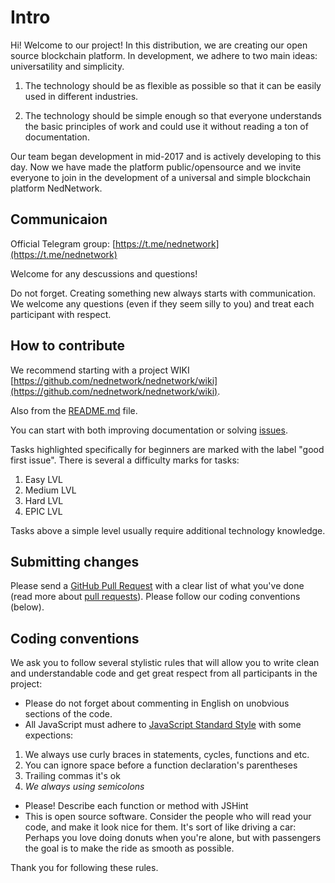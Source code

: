 # Intro

Hi! Welcome to our project! In this distribution, we are creating our open source blockchain platform. In development, we adhere to two main ideas: universatility and simplicity. 

1. The technology should be as flexible as possible so that it can be easily used in different industries.

2. The technology should be simple enough so that everyone understands the basic principles of work and could use it without reading a ton of documentation.

Our team began development in mid-2017 and is actively developing to this day. Now we have made the platform public/opensource and we invite everyone to join in the development of a universal and simple blockchain platform NedNetwork.

## Communicaion

Official Telegram group: [https://t.me/nednetwork](https://t.me/nednetwork)

Welcome for any descussions and questions!

Do not forget. Creating something new always starts with communication. We welcome any questions (even if they seem silly to you) and treat each participant with respect.

## How to contribute

We recommend starting with a project WIKI [https://github.com/nednetwork/nednetwork/wiki](https://github.com/nednetwork/nednetwork/wiki).

Also from the [README.md](https://github.com/nednetwork/nednetwork/blob/master/README.MD) file.

You can start with both improving documentation or solving [issues](https://github.com/nednetwork/nednetwork/issues).

Tasks highlighted specifically for beginners are marked with the label "good first issue". There is several a difficulty marks for tasks:

1. Easy LVL
2. Medium LVL
3. Hard LVL
4. EPIC LVL

Tasks above a simple level usually require additional technology knowledge.

## Submitting changes

Please send a [GitHub Pull Request](https://github.com/nednetwork/nednetwork/pull/new/master) with a clear list of what you've done (read more about [pull requests](http://help.github.com/pull-requests/)). Please follow our coding conventions (below).

## Coding conventions

We ask you to follow several stylistic rules that will allow you to write clean and understandable code and get great respect from all participants in the project:

* Please do not forget about commenting in English on unobvious sections of the code.
* All JavaScript must adhere to [JavaScript Standard Style](https://standardjs.com/) with some expections:
1. We always use curly braces in statements, cycles, functions and etc.
2. You can ignore space before a function declaration's parentheses
3. Trailing commas it's ok
4. _We always using semicolons_
* Please! Describe each function or method with JSHint
* This is open source software. Consider the people who will read your code, and make it look nice for them. It's sort of like driving a car: Perhaps you love doing donuts when you're alone, but with passengers the goal is to make the ride as smooth as possible. 

Thank you for following these rules.

